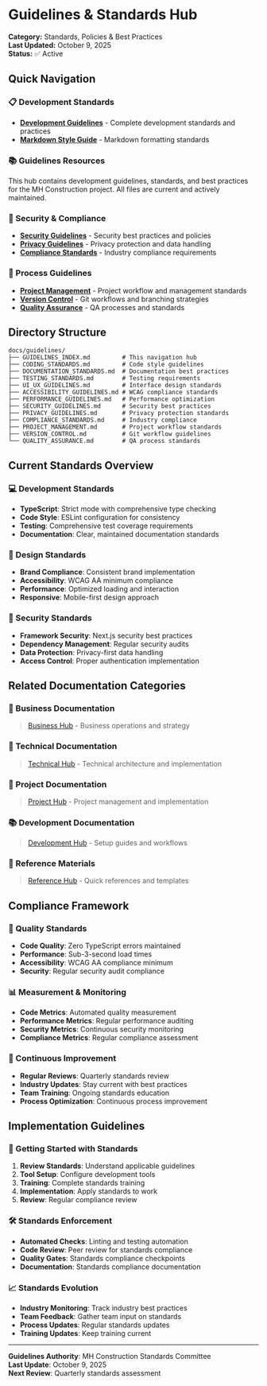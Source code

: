 # Guidelines & Standards Hub

**Category:** Standards, Policies & Best Practices  
**Last Updated:** October 9, 2025  
**Status:** ✅ Active  

## Quick Navigation

### 📋 Development Standards

- [**Development Guidelines**](./DEVELOPMENT_GUIDELINES.md) - Complete development standards and practices
- [**Markdown Style Guide**](./MARKDOWN_STYLE_GUIDE.md.original) - Markdown formatting standards

### 📚 Guidelines Resources

This hub contains development guidelines, standards, and best practices for the
MH Construction project. All files are current and actively maintained.

### 🔐 Security & Compliance

- [**Security Guidelines**](./SECURITY_GUIDELINES.md) - Security best practices and policies
- [**Privacy Guidelines**](./PRIVACY_GUIDELINES.md) - Privacy protection and data handling
- [**Compliance Standards**](./COMPLIANCE_STANDARDS.md) - Industry compliance requirements

### 📝 Process Guidelines

- [**Project Management**](./PROJECT_MANAGEMENT.md) - Project workflow and management standards
- [**Version Control**](./VERSION_CONTROL.md) - Git workflows and branching strategies
- [**Quality Assurance**](./QUALITY_ASSURANCE.md) - QA processes and standards

## Directory Structure

```text
docs/guidelines/
├── GUIDELINES_INDEX.md         # This navigation hub
├── CODING_STANDARDS.md         # Code style guidelines
├── DOCUMENTATION_STANDARDS.md  # Documentation best practices
├── TESTING_STANDARDS.md        # Testing requirements
├── UI_UX_GUIDELINES.md         # Interface design standards
├── ACCESSIBILITY_GUIDELINES.md # WCAG compliance standards
├── PERFORMANCE_GUIDELINES.md   # Performance optimization
├── SECURITY_GUIDELINES.md      # Security best practices
├── PRIVACY_GUIDELINES.md       # Privacy protection standards
├── COMPLIANCE_STANDARDS.md     # Industry compliance
├── PROJECT_MANAGEMENT.md       # Project workflow standards
├── VERSION_CONTROL.md          # Git workflow guidelines
└── QUALITY_ASSURANCE.md        # QA process standards
```

## Current Standards Overview

### 💻 Development Standards

- **TypeScript**: Strict mode with comprehensive type checking
- **Code Style**: ESLint configuration for consistency
- **Testing**: Comprehensive test coverage requirements
- **Documentation**: Clear, maintained documentation standards

### 🎨 Design Standards

- **Brand Compliance**: Consistent brand implementation
- **Accessibility**: WCAG AA minimum compliance
- **Performance**: Optimized loading and interaction
- **Responsive**: Mobile-first design approach

### 🔐 Security Standards

- **Framework Security**: Next.js security best practices
- **Dependency Management**: Regular security audits
- **Data Protection**: Privacy-first data handling
- **Access Control**: Proper authentication implementation

## Related Documentation Categories

### 🏢 Business Documentation
>
> [Business Hub](../business/BUSINESS_INDEX.md) - Business operations and strategy

### 🔧 Technical Documentation
>
> [Technical Hub](../technical/TECHNICAL_INDEX.md) - Technical architecture and implementation

### 📝 Project Documentation
>
> [Project Hub](../project/PROJECT_INDEX.md) - Project management and implementation

### 📚 Development Documentation
>
> [Development Hub](../development/DEVELOPMENT_INDEX.md) - Setup guides and workflows

### 📑 Reference Materials
>
> [Reference Hub](../reference/REFERENCE_INDEX.md) - Quick references and templates

## Compliance Framework

### 🎯 Quality Standards

- **Code Quality**: Zero TypeScript errors maintained
- **Performance**: Sub-3-second load times
- **Accessibility**: WCAG AA compliance minimum
- **Security**: Regular security audit compliance

### 📊 Measurement & Monitoring

- **Code Metrics**: Automated quality measurement
- **Performance Metrics**: Regular performance auditing
- **Security Metrics**: Continuous security monitoring
- **Compliance Metrics**: Regular compliance assessment

### 🔄 Continuous Improvement

- **Regular Reviews**: Quarterly standards review
- **Industry Updates**: Stay current with best practices
- **Team Training**: Ongoing standards education
- **Process Optimization**: Continuous process improvement

## Implementation Guidelines

### 🚀 Getting Started with Standards

1. **Review Standards**: Understand applicable guidelines
2. **Tool Setup**: Configure development tools
3. **Training**: Complete standards training
4. **Implementation**: Apply standards to work
5. **Review**: Regular compliance review

### 🛠️ Standards Enforcement

- **Automated Checks**: Linting and testing automation
- **Code Review**: Peer review for standards compliance
- **Quality Gates**: Standards compliance checkpoints
- **Documentation**: Standards compliance documentation

### 📈 Standards Evolution

- **Industry Monitoring**: Track industry best practices
- **Team Feedback**: Gather team input on standards
- **Process Updates**: Regular standards updates
- **Training Updates**: Keep training current

---

**Guidelines Authority**: MH Construction Standards Committee  
**Last Update**: October 9, 2025  
**Next Review**: Quarterly standards assessment
